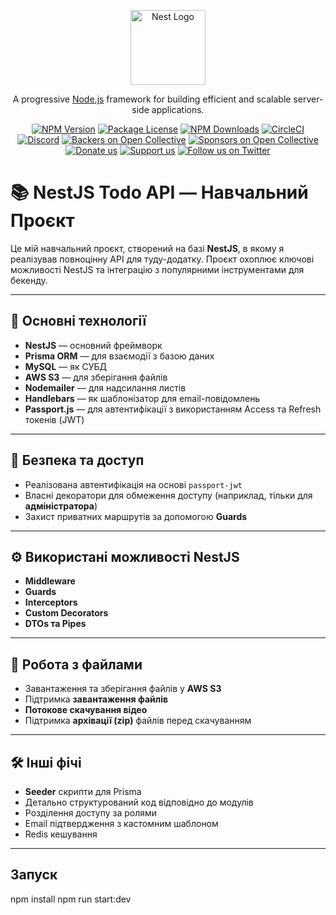 <p align="center">
  <a href="http://nestjs.com/" target="blank"><img src="https://nestjs.com/img/logo-small.svg" width="120" alt="Nest Logo" /></a>
</p>

[circleci-image]: https://img.shields.io/circleci/build/github/nestjs/nest/master?token=abc123def456
[circleci-url]: https://circleci.com/gh/nestjs/nest

  <p align="center">A progressive <a href="http://nodejs.org" target="_blank">Node.js</a> framework for building efficient and scalable server-side applications.</p>
    <p align="center">
<a href="https://www.npmjs.com/~nestjscore" target="_blank"><img src="https://img.shields.io/npm/v/@nestjs/core.svg" alt="NPM Version" /></a>
<a href="https://www.npmjs.com/~nestjscore" target="_blank"><img src="https://img.shields.io/npm/l/@nestjs/core.svg" alt="Package License" /></a>
<a href="https://www.npmjs.com/~nestjscore" target="_blank"><img src="https://img.shields.io/npm/dm/@nestjs/common.svg" alt="NPM Downloads" /></a>
<a href="https://circleci.com/gh/nestjs/nest" target="_blank"><img src="https://img.shields.io/circleci/build/github/nestjs/nest/master" alt="CircleCI" /></a>
<a href="https://discord.gg/G7Qnnhy" target="_blank"><img src="https://img.shields.io/badge/discord-online-brightgreen.svg" alt="Discord"/></a>
<a href="https://opencollective.com/nest#backer" target="_blank"><img src="https://opencollective.com/nest/backers/badge.svg" alt="Backers on Open Collective" /></a>
<a href="https://opencollective.com/nest#sponsor" target="_blank"><img src="https://opencollective.com/nest/sponsors/badge.svg" alt="Sponsors on Open Collective" /></a>
  <a href="https://paypal.me/kamilmysliwiec" target="_blank"><img src="https://img.shields.io/badge/Donate-PayPal-ff3f59.svg" alt="Donate us"/></a>
    <a href="https://opencollective.com/nest#sponsor"  target="_blank"><img src="https://img.shields.io/badge/Support%20us-Open%20Collective-41B883.svg" alt="Support us"></a>
  <a href="https://twitter.com/nestframework" target="_blank"><img src="https://img.shields.io/twitter/follow/nestframework.svg?style=social&label=Follow" alt="Follow us on Twitter"></a>
</p>
  <!--[![Backers on Open Collective](https://opencollective.com/nest/backers/badge.svg)](https://opencollective.com/nest#backer)
  [![Sponsors on Open Collective](https://opencollective.com/nest/sponsors/badge.svg)](https://opencollective.com/nest#sponsor)-->

# 📚 NestJS Todo API — Навчальний Проєкт

Це мій навчальний проєкт, створений на базі **NestJS**, в якому я реалізував повноцінну API для туду-додатку. Проєкт охоплює ключові можливості NestJS та інтеграцію з популярними інструментами для бекенду.

---

## 🚀 Основні технології

- **NestJS** — основний фреймворк
- **Prisma ORM** — для взаємодії з базою даних
- **MySQL** — як СУБД
- **AWS S3** — для зберігання файлів
- **Nodemailer** — для надсилання листів
- **Handlebars** — як шаблонізатор для email-повідомлень
- **Passport.js** — для автентифікації з використанням Access та Refresh токенів (JWT)

---

## 🔐 Безпека та доступ

- Реалізована автентифікація на основі `passport-jwt`
- Власні декоратори для обмеження доступу (наприклад, тільки для **адміністратора**)
- Захист приватних маршрутів за допомогою **Guards**

---

## ⚙️ Використані можливості NestJS

- **Middleware**
- **Guards**
- **Interceptors**
- **Custom Decorators**
- **DTOs та Pipes**

---

## 📁 Робота з файлами

- Завантаження та зберігання файлів у **AWS S3**
- Підтримка **завантаження файлів**
- **Потокове скачування відео**
- Підтримка **архівації (zip)** файлів перед скачуванням

---

## 🛠 Інші фічі

- **Seeder** скрипти для Prisma
- Детально структурований код відповідно до модулів
- Розділення доступу за ролями
- Email підтвердження з кастомним шаблоном
- Redis кешування

---

## Запуск

npm install
npm run start:dev

